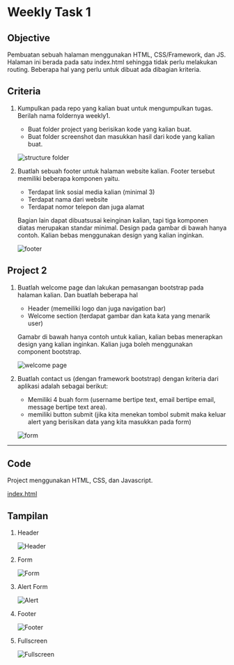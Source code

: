 # Weekly Task 1

## Objective

Pembuatan sebuah halaman menggunakan HTML, CSS/Framework, dan JS. Halaman ini berada pada satu index.html sehingga tidak perlu melakukan routing. Beberapa hal yang perlu untuk dibuat ada dibagian kriteria.

## Criteria

1.  Kumpulkan pada repo yang kalian buat untuk mengumpulkan tugas. Berilah nama foldernya weekly1.

    - Buat folder project yang berisikan kode yang kalian buat.
    - Buat folder screenshot dan masukkan hasil dari kode yang kalian buat.

    ![structure folder](./soal/contoh-structure-folder.png)

2.  Buatlah sebuah footer untuk halaman website kalian. Footer tersebut memiliki beberapa komponen yaitu.

    - Terdapat link sosial media kalian (minimal 3)
    - Terdapat nama dari website
    - Terdapat nomor telepon dan juga alamat

    Bagian lain dapat dibuatsusai keinginan kalian, tapi tiga komponen diatas merupakan standar minimal. Design pada gambar di bawah hanya contoh. Kalian bebas menggunakan design yang kalian inginkan.

    ![footer](./soal/contoh-tampilan-footer.png)

## Project 2

1. Buatlah welcome page dan lakukan pemasangan bootstrap pada halaman kalian. Dan buatlah beberapa hal

   - Header (memeiliki logo dan juga navigation bar)
   - Welcome section (terdapat gambar dan kata kata yang menarik user)

   Gamabr di bawah hanya contoh untuk kalian, kalian bebas menerapkan design yang kalian inginkan. Kalian juga boleh menggunakan component bootstrap.

   ![welcome page](./soal/contoh-tampilan-wp.png)

2. Buatlah contact us (dengan framework bootstrap) dengan kriteria dari aplikasi adalah sebagai berikut:

   - Memiliki 4 buah form (username bertipe text, email bertipe email, message bertipe text area).
   - memiliki button submit (jika kita menekan tombol submit maka keluar alert yang berisikan data yang kita masukkan pada form)

   ![form](./soal/contoh-tampilan-form.png)

---

## Code

Project menggunakan HTML, CSS, dan Javascript.

[index.html](./project/index.html)

## Tampilan

1. Header

   ![Header](./screenshot/header.png)

2. Form

   ![Form](./screenshot/form.png)

3. Alert Form

   ![Alert](./screenshot/alert-form.png)

4. Footer

   ![Footer](./screenshot/footer.png)

5. Fullscreen

   ![Fullscreen](./screenshot/fullscreen.png)
